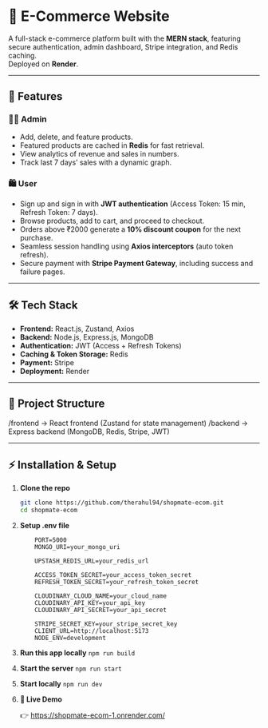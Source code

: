 <!-- ## Setup Instructions

### 1. Create a `.env` file in the root directory and add the following:
```env
PORT=5000
MONGO_URI=your_mongo_uri

UPSTASH_REDIS_URL=your_redis_url

ACCESS_TOKEN_SECRET=your_access_token_secret
REFRESH_TOKEN_SECRET=your_refresh_token_secret

CLOUDINARY_CLOUD_NAME=your_cloud_name
CLOUDINARY_API_KEY=your_api_key
CLOUDINARY_API_SECRET=your_api_secret

STRIPE_SECRET_KEY=your_stripe_secret_key
CLIENT_URL=http://localhost:5173
NODE_ENV=development
```

### Run this app locally
```npm run build```

### Start the server
```npm run start```

### Start locally
```npm run dev```



 -->


# 🛒 E-Commerce Website

A full-stack e-commerce platform built with the **MERN stack**, featuring secure authentication, admin dashboard, Stripe integration, and Redis caching.  
Deployed on **Render**.

---

## 🚀 Features

### 👨‍💻 Admin
- Add, delete, and feature products.  
- Featured products are cached in **Redis** for fast retrieval.  
- View analytics of revenue and sales in numbers.  
- Track last 7 days’ sales with a dynamic graph.  

### 🛍️ User
- Sign up and sign in with **JWT authentication** (Access Token: 15 min, Refresh Token: 7 days).  
- Browse products, add to cart, and proceed to checkout.  
- Orders above ₹2000 generate a **10% discount coupon** for the next purchase.  
- Seamless session handling using **Axios interceptors** (auto token refresh).  
- Secure payment with **Stripe Payment Gateway**, including success and failure pages.  

---

## 🛠️ Tech Stack

- **Frontend:** React.js, Zustand, Axios  
- **Backend:** Node.js, Express.js, MongoDB  
- **Authentication:** JWT (Access + Refresh Tokens)  
- **Caching & Token Storage:** Redis  
- **Payment:** Stripe  
- **Deployment:** Render  

---

## 📂 Project Structure

/frontend → React frontend (Zustand for state management)
/backend → Express backend (MongoDB, Redis, Stripe, JWT)

---

## ⚡ Installation & Setup

1. **Clone the repo**
   ```bash
   git clone https://github.com/therahul94/shopmate-ecom.git
   cd shopmate-ecom
   ```

2. **Setup .env file**
    ```env
        PORT=5000
        MONGO_URI=your_mongo_uri

        UPSTASH_REDIS_URL=your_redis_url

        ACCESS_TOKEN_SECRET=your_access_token_secret
        REFRESH_TOKEN_SECRET=your_refresh_token_secret

        CLOUDINARY_CLOUD_NAME=your_cloud_name
        CLOUDINARY_API_KEY=your_api_key
        CLOUDINARY_API_SECRET=your_api_secret

        STRIPE_SECRET_KEY=your_stripe_secret_key
        CLIENT_URL=http://localhost:5173
        NODE_ENV=development
    ```

3. **Run this app locally**
    ```npm run build```

4. **Start the server**
    ```npm run start```

5. **Start locally**
    ```npm run dev```

6. **🔗 Live Demo**

    👉 https://shopmate-ecom-1.onrender.com/



